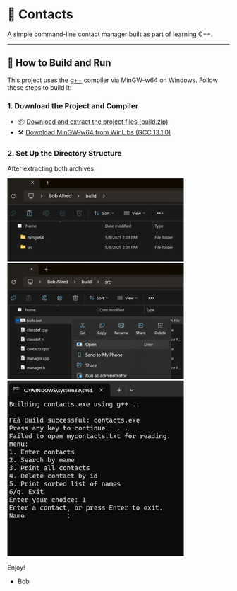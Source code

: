 # 📇 Contacts

A simple command-line contact manager built as part of learning C++.

---

## 🔧 How to Build and Run

This project uses the [g++](https://gcc.gnu.org/) compiler via MinGW-w64 on Windows. Follow these steps to build it:

### 1. Download the Project and Compiler

- 📦 [Download and extract the project files (build.zip)](https://raw.githubusercontent.com/balinbob/contacts/main/build/build.zip)
- 🛠 [Download MinGW-w64 from WinLibs (GCC 13.1.0)](https://github.com/brechtsanders/winlibs_mingw/releases/download/13.1.0-16.0.5-11.0.0-ucrt-r5/winlibs-x86_64-posix-seh-gcc-13.1.0-mingw-w64ucrt-11.0.0-r5.7z)

### 2. Set Up the Directory Structure

After extracting both archives:

<img src="https://raw.githubusercontent.com/balinbob/contacts/main/images/1.png" width="400"/>
<img src="https://raw.githubusercontent.com/balinbob/contacts/main/images/2.png" width="400"/>
<img src="https://raw.githubusercontent.com/balinbob/contacts/main/images/3.png" width="400"/>

Enjoy!
- Bob
